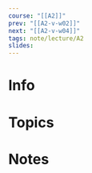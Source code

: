 ```yaml
---
course: "[[A2]]"
prev: "[[A2-v-w02]]"
next: "[[A2-v-w04]]"
tags: note/lecture/A2
slides:
---
```



# Info


# Topics


# Notes